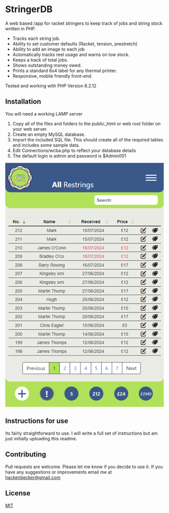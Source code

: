 # StringerDB

A web based /app for racket stringers to keep track of jobs and string stock written in PHP.

- Tracks each string job.
- Ability to set customer defaults (Racket, tension, prestretch)
- Ability to add an image to each job
- Automatically tracks reel usage and warns on low stock.
- Keeps a track of total jobs.
- Shows outstanding money owed.
- Prints a standard 6x4 label for any thermal printer.
- Responsive, mobile friendly front-end.

Tested and working with PHP Version 8.2.12

## Installation

You will need a working LAMP server

1. Copy all of the files and folders to the
   public_html or web root folder on your web server.
2. Create an empty MySQL database.
3. Import the included SQL file. This should create all of the required tables and includes some sample data.
4. Edit Connections/wcba.php to reflect your database details
5. The default login is admin and password is $Admin001

![ScreenShot](/screenshots/screenshot1.png)

## Instructions for use

Its fairly straightforward to use. I will write a full set of instructions but am just initially uploading this readme.

## Contributing

Pull requests are welcome. Please let me know if you decide to use it. If you have any suggestions or improvements email me at hackenbecker@gmail.com

## License

[MIT](https://choosealicense.com/licenses/mit/)
